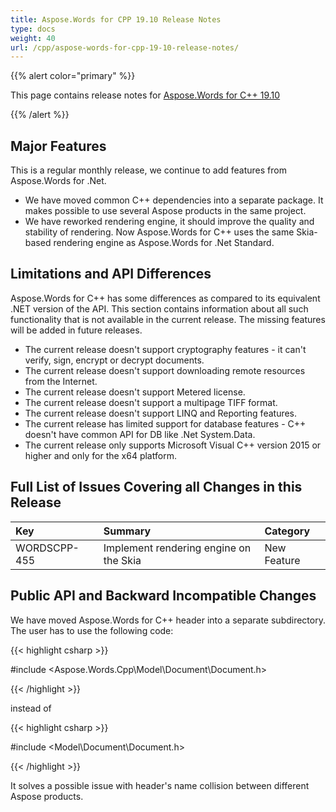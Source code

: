 ```yaml
---
title: Aspose.Words for CPP 19.10 Release Notes
type: docs
weight: 40
url: /cpp/aspose-words-for-cpp-19-10-release-notes/
---
```


{{% alert color="primary" %}} 

This page contains release notes for [Aspose.Words for C++ 19.10](https://www.nuget.org/packages/Aspose.Words.CPP/19.10)

{{% /alert %}} 

## **Major Features**

This is a regular monthly release, we continue to add features from Aspose.Words for .Net.

- We have moved common C++ dependencies into a separate package. It makes possible to use several Aspose products in the same project.
- We have reworked rendering engine, it should improve the quality and stability of rendering. Now Aspose.Words for C++ uses the same Skia-based rendering engine as Aspose.Words for .Net Standard.

## **Limitations and API Differences**

Aspose.Words for C++ has some differences as compared to its equivalent .NET version of the API. This section contains information about all such functionality that is not available in the current release.
The missing features will be added in future releases.

- The current release doesn't support cryptography features - it can't verify, sign, encrypt or decrypt documents.
- The current release doesn't support downloading remote resources from the Internet.
- The current release doesn't support Metered license.
- The current release doesn't support a multipage TIFF format.
- The current release doesn't support LINQ and Reporting features.
- The current release has limited support for database features - C++ doesn't have common API for DB like .Net System.Data.
- The current release only supports Microsoft Visual C++ version 2015 or higher and only for the x64 platform.

## **Full List of Issues Covering all Changes in this Release**

|**Key**|**Summary**|**Category**|
| :- | :- | :- |
|WORDSCPP-455|Implement rendering engine on the Skia|New Feature|

## **Public API and Backward Incompatible Changes**

We have moved Aspose.Words for C++ header into a separate subdirectory.
The user has to use the following code:



{{< highlight csharp >}}

#include <Aspose.Words.Cpp\Model\Document\Document.h>

{{< /highlight >}}



instead of



{{< highlight csharp >}}

#include <Model\Document\Document.h>

{{< /highlight >}}



It solves a possible issue with header's name collision between different Aspose products.
